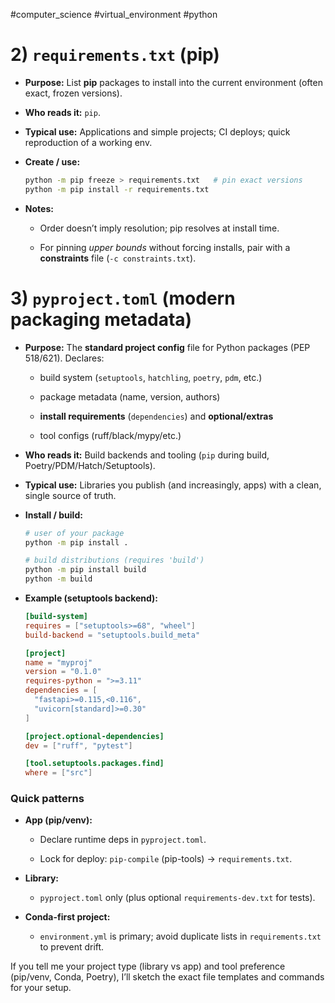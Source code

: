 #computer_science #virtual_environment #python 

# 2) `requirements.txt` (pip)

- **Purpose:** List **pip** packages to install into the current environment (often exact, frozen versions).
    
- **Who reads it:** `pip`.
    
- **Typical use:** Applications and simple projects; CI deploys; quick reproduction of a working env.
    
- **Create / use:**
    
    ```bash
    python -m pip freeze > requirements.txt   # pin exact versions
    python -m pip install -r requirements.txt
    ```
    
- **Notes:**
    
    - Order doesn’t imply resolution; pip resolves at install time.
        
    - For pinning _upper bounds_ without forcing installs, pair with a **constraints** file (`-c constraints.txt`).
        

# 3) `pyproject.toml` (modern packaging metadata)

- **Purpose:** The **standard project config** file for Python packages (PEP 518/621). Declares:
    
    - build system (`setuptools`, `hatchling`, `poetry`, `pdm`, etc.)
        
    - package metadata (name, version, authors)
        
    - **install requirements** (`dependencies`) and **optional/extras**
        
    - tool configs (ruff/black/mypy/etc.)
        
- **Who reads it:** Build backends and tooling (`pip` during build, Poetry/PDM/Hatch/Setuptools).
    
- **Typical use:** Libraries you publish (and increasingly, apps) with a clean, single source of truth.
    
- **Install / build:**
    
    ```bash
    # user of your package
    python -m pip install .
    
    # build distributions (requires 'build')
    python -m pip install build
    python -m build
    ```
    
- **Example (setuptools backend):**
    
    ```toml
    [build-system]
    requires = ["setuptools>=68", "wheel"]
    build-backend = "setuptools.build_meta"
    
    [project]
    name = "myproj"
    version = "0.1.0"
    requires-python = ">=3.11"
    dependencies = [
      "fastapi>=0.115,<0.116",
      "uvicorn[standard]>=0.30"
    ]
    
    [project.optional-dependencies]
    dev = ["ruff", "pytest"]
    
    [tool.setuptools.packages.find]
    where = ["src"]
    ```
### Quick patterns

- **App (pip/venv):**
    
    - Declare runtime deps in `pyproject.toml`.
        
    - Lock for deploy: `pip-compile` (pip-tools) → `requirements.txt`.
        
- **Library:**
    
    - `pyproject.toml` only (plus optional `requirements-dev.txt` for tests).
        
- **Conda-first project:**
    
    - `environment.yml` is primary; avoid duplicate lists in `requirements.txt` to prevent drift.
        

If you tell me your project type (library vs app) and tool preference (pip/venv, Conda, Poetry), I’ll sketch the exact file templates and commands for your setup.
